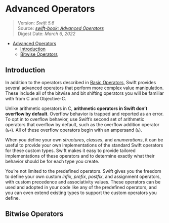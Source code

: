 # Advanced Operators

> Version: *Swift 5.6*  
> Source: [*swift-book: Advanced Operators*](https://docs.swift.org/swift-book/LanguageGuide/AdvancedOperators.html)  
> Digest Date: *March 6, 2022*  

- [Advanced Operators](#advanced-operators)
  - [Introduction](#introduction)
  - [Bitwise Operators](#bitwise-operators)

## Introduction

In addition to the operators described in [Basic Operators](https://docs.swift.org/swift-book/LanguageGuide/BasicOperators.html), Swift provides several advanced operators that perform more complex value manipulation. These include all of the bitwise and bit shifting operators you will be familiar with from C and Objective-C.

Unlike arithmetic operators in C, **arithmetic operators in Swift don’t overflow by default**. Overflow behavior is trapped and reported as an error. To opt in to overflow behavior, use Swift’s second set of arithmetic operators that overflow by default, such as the overflow addition operator (`&+`). All of these overflow operators begin with an ampersand (`&`).

When you define your own *structures*, *classes*, and *enumerations*, it can be useful to provide your own implementations of the standard Swift operators for these custom types. Swift makes it easy to provide tailored implementations of these operators and to determine exactly what their behavior should be for each type you create.

You’re not limited to the predefined operators. Swift gives you the freedom to define your own custom *infix*, *prefix*, *postfix*, and assignment operators, with custom precedence and associativity values. These operators can be used and adopted in your code like any of the predefined operators, and you can even extend existing types to support the custom operators you define.

## Bitwise Operators


